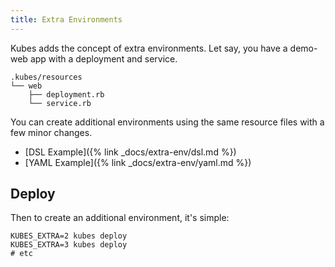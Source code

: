 ```yaml
---
title: Extra Environments
---
```


Kubes adds the concept of extra environments.  Let say, you have a demo-web app with a deployment and service.

    .kubes/resources
    └── web
        ├── deployment.rb
        └── service.rb

You can create additional environments using the same resource files with a few minor changes.

* [DSL Example]({% link _docs/extra-env/dsl.md %})
* [YAML Example]({% link _docs/extra-env/yaml.md %})

## Deploy

Then to create an additional environment, it's simple:

    KUBES_EXTRA=2 kubes deploy
    KUBES_EXTRA=3 kubes deploy
    # etc
